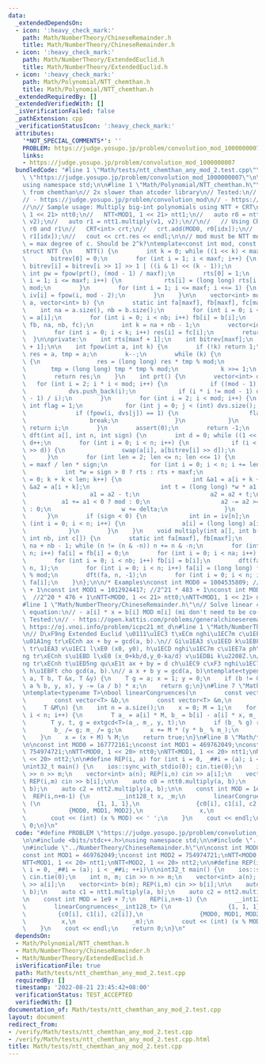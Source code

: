 ```yaml
---
data:
  _extendedDependsOn:
  - icon: ':heavy_check_mark:'
    path: Math/NumberTheory/ChineseRemainder.h
    title: Math/NumberTheory/ChineseRemainder.h
  - icon: ':heavy_check_mark:'
    path: Math/NumberTheory/ExtendedEuclid.h
    title: Math/NumberTheory/ExtendedEuclid.h
  - icon: ':heavy_check_mark:'
    path: Math/Polynomial/NTT_chemthan.h
    title: Math/Polynomial/NTT_chemthan.h
  _extendedRequiredBy: []
  _extendedVerifiedWith: []
  _isVerificationFailed: false
  _pathExtension: cpp
  _verificationStatusIcon: ':heavy_check_mark:'
  attributes:
    '*NOT_SPECIAL_COMMENTS*': ''
    PROBLEM: https://judge.yosupo.jp/problem/convolution_mod_1000000007
    links:
    - https://judge.yosupo.jp/problem/convolution_mod_1000000007
  bundledCode: "#line 1 \"Math/tests/ntt_chemthan_any_mod_2.test.cpp\"\n#define PROBLEM\
    \ \"https://judge.yosupo.jp/problem/convolution_mod_1000000007\"\n\n#include <bits/stdc++.h>\n\
    using namespace std;\n\n#line 1 \"Math/Polynomial/NTT_chemthan.h\"\n// Copied\
    \ from chemthan\n// 2x slower than atcoder library\n// Tested:\n// - https://oj.vnoi.info/problem/icpc21_mt_d\n\
    // - https://judge.yosupo.jp/problem/convolution_mod\n// - https://judge.yosupo.jp/problem/convolution_mod_1000000007\n\
    //\n// Sample usage: Multiply big-int polynomials using NTT + CRT\n//   NTT<MOD0,\
    \ 1 << 21> ntt0;\n//   NTT<MOD1, 1 << 21> ntt1;\n//   auto r0 = ntt0.multiply(v1,\
    \ v2);\n//   auto r1 = ntt1.multiply(v1, v2);\n//\n//   // Using CRT to combine\
    \ r0 and r1\n//   CRT<int> crt;\n//   crt.add(MOD0, r0[idx]);\n//   crt.add(MOD1,\
    \ r1[idx]);\n//   cout << crt.res << endl;\n\n// mod must be NTT mod\n// maxf\
    \ = max degree of c. Should be 2^k?\ntemplate<const int mod, const int maxf>\n\
    struct NTT {\n    NTT() {\n        int k = 0; while ((1 << k) < maxf) k++;\n \
    \       bitrev[0] = 0;\n        for (int i = 1; i < maxf; i++) {\n           \
    \ bitrev[i] = bitrev[i >> 1] >> 1 | ((i & 1) << (k - 1));\n        }\n       \
    \ int pw = fpow(prt(), (mod - 1) / maxf);\n        rts[0] = 1;\n        for (int\
    \ i = 1; i <= maxf; i++) {\n            rts[i] = (long long) rts[i - 1] * pw %\
    \ mod;\n        }\n        for (int i = 1; i <= maxf; i <<= 1) {\n           \
    \ iv[i] = fpow(i, mod - 2);\n        }\n    }\n\n    vector<int> multiply(vector<int>\
    \ a, vector<int> b) {\n        static int fa[maxf], fb[maxf], fc[maxf];\n    \
    \    int na = a.size(), nb = b.size();\n        for (int i = 0; i < na; i++) fa[i]\
    \ = a[i];\n        for (int i = 0; i < nb; i++) fb[i] = b[i];\n        multiply(fa,\
    \ fb, na, nb, fc);\n        int k = na + nb - 1;\n        vector<int> res(k);\n\
    \        for (int i = 0; i < k; i++) res[i] = fc[i];\n        return res;\n  \
    \  }\n\nprivate:\n    int rts[maxf + 1];\n    int bitrev[maxf];\n    int iv[maxf\
    \ + 1];\n\n    int fpow(int a, int k) {\n        if (!k) return 1;\n        int\
    \ res = a, tmp = a;\n        k--;\n        while (k) {\n            if (k & 1)\
    \ {\n                res = (long long) res * tmp % mod;\n            }\n     \
    \       tmp = (long long) tmp * tmp % mod;\n            k >>= 1;\n        }\n\
    \        return res;\n    }\n    int prt() {\n        vector<int> dvs;\n     \
    \   for (int i = 2; i * i < mod; i++) {\n            if ((mod - 1) % i) continue;\n\
    \            dvs.push_back(i);\n            if (i * i != mod - 1) dvs.push_back((mod\
    \ - 1) / i);\n        }\n        for (int i = 2; i < mod; i++) {\n           \
    \ int flag = 1;\n            for (int j = 0; j < (int) dvs.size(); j++) {\n  \
    \              if (fpow(i, dvs[j]) == 1) {\n                    flag = 0;\n  \
    \                  break;\n                }\n            }\n            if (flag)\
    \ return i;\n        }\n        assert(0);\n        return -1;\n    }\n    void\
    \ dft(int a[], int n, int sign) {\n        int d = 0; while ((1 << d) * n != maxf)\
    \ d++;\n        for (int i = 0; i < n; i++) {\n            if (i < (bitrev[i]\
    \ >> d)) {\n                swap(a[i], a[bitrev[i] >> d]);\n            }\n  \
    \      }\n        for (int len = 2; len <= n; len <<= 1) {\n            int delta\
    \ = maxf / len * sign;\n            for (int i = 0; i < n; i += len) {\n     \
    \           int *w = sign > 0 ? rts : rts + maxf;\n                for (int k\
    \ = 0; k + k < len; k++) {\n                    int &a1 = a[i + k + (len >> 1)],\
    \ &a2 = a[i + k];\n                    int t = (long long) *w * a1 % mod;\n  \
    \                  a1 = a2 - t;\n                    a2 = a2 + t;\n          \
    \          a1 += a1 < 0 ? mod : 0;\n                    a2 -= a2 >= mod ? mod\
    \ : 0;\n                    w += delta;\n                }\n            }\n  \
    \      }\n        if (sign < 0) {\n            int in = iv[n];\n            for\
    \ (int i = 0; i < n; i++) {\n                a[i] = (long long) a[i] * in % mod;\n\
    \            }\n        }\n    }\n    void multiply(int a[], int b[], int na,\
    \ int nb, int c[]) {\n        static int fa[maxf], fb[maxf];\n        int n =\
    \ na + nb - 1; while (n != (n & -n)) n += n & -n;\n        for (int i = 0; i <\
    \ n; i++) fa[i] = fb[i] = 0;\n        for (int i = 0; i < na; i++) fa[i] = a[i];\n\
    \        for (int i = 0; i < nb; i++) fb[i] = b[i];\n        dft(fa, n, 1), dft(fb,\
    \ n, 1);\n        for (int i = 0; i < n; i++) fa[i] = (long long) fa[i] * fb[i]\
    \ % mod;\n        dft(fa, n, -1);\n        for (int i = 0; i < n; i++) c[i] =\
    \ fa[i];\n    }\n};\n\n/* Examples\nconst int MOD0 = 1004535809; //2^21 * 479\
    \ + 1\nconst int MOD1 = 1012924417; //2^21 * 483 + 1\nconst int MOD2 = 998244353;\
    \  //2^20 * 476 + 1\nNTT<MOD0, 1 << 21> ntt0;\nNTT<MOD1, 1 << 21> ntt1;\n*/\n\
    #line 1 \"Math/NumberTheory/ChineseRemainder.h\"\n// Solve linear congruences\
    \ equation:\n// - a[i] * x = b[i] MOD m[i] (mi don't need to be co-prime)\n//\
    \ Tested:\n// - https://open.kattis.com/problems/generalchineseremainder\n// -\
    \ https://oj.vnoi.info/problem/icpc21_mt_d\n#line 1 \"Math/NumberTheory/ExtendedEuclid.h\"\
    \n// D\xF9ng Extended Euclid \u0111\u1EC3 t\xECm nghi\u1EC7m c\u1EE7a ph\u01B0\
    \u01A1ng tr\xECnh ax + by = gcd(a, b).\n// Gi\u1EA3 s\u1EED k\u1EBFt qu\u1EA3\
    \ tr\u1EA3 v\u1EC1 l\xE0 (x0, y0), h\u1ECD nghi\u1EC7m c\u1EE7a ph\u01B0\u01A1\
    ng tr\xECnh s\u1EBD l\xE0 (x_0+kb/d,y_0-ka/d) v\u1EDBi k\u2208Z.\n// Ph\u01B0\u01A1\
    ng tr\xECnh t\u1ED5ng qu\xE1t ax + by = d ch\u1EC9 c\xF3 nghi\u1EC7m khi d chia\
    \ h\u1EBFt cho gcd(a, b).\n// a x + b y = gcd(a, b)\ntemplate<typename T>\nT extgcd(T\
    \ a, T b, T &x, T &y) {\n    T g = a; x = 1; y = 0;\n    if (b != 0) g = extgcd(b,\
    \ a % b, y, x), y -= (a / b) * x;\n    return g;\n}\n#line 7 \"Math/NumberTheory/ChineseRemainder.h\"\
    \ntemplate<typename T>\nbool linearCongruences(\n        const vector<T> &a,\n\
    \        const vector<T> &b,\n        const vector<T> &m,\n        T &x,\n   \
    \     T &M\n) {\n    int n = a.size();\n    x = 0; M = 1;\n    for (int i = 0;\
    \ i < n; i++) {\n        T a_ = a[i] * M, b_ = b[i] - a[i] * x, m_ = m[i];\n \
    \       T y, t, g = extgcd<T>(a_, m_, y, t);\n        if (b_ % g) return false;\n\
    \        b_ /= g; m_ /= g;\n        x += M * (y * b_ % m_);\n        M *= m_;\n\
    \    }\n    x = (x + M) % M;\n    return true;\n}\n#line 8 \"Math/tests/ntt_chemthan_any_mod_2.test.cpp\"\
    \n\nconst int MOD0 = 167772161;\nconst int MOD1 = 469762049;\nconst int MOD2 =\
    \ 754974721;\nNTT<MOD0, 1 << 20> ntt0;\nNTT<MOD1, 1 << 20> ntt1;\nNTT<MOD2, 1\
    \ << 20> ntt2;\n\n#define REP(i, a) for (int i = 0, _##i = (a); i < _##i; ++i)\n\
    \nint32_t main() {\n    ios::sync_with_stdio(0); cin.tie(0);\n    int n, m; cin\
    \ >> n >> m;\n    vector<int> a(n); REP(i,n) cin >> a[i];\n    vector<int> b(m);\
    \ REP(i,m) cin >> b[i];\n\n    auto c0 = ntt0.multiply(a, b);\n    auto c1 = ntt1.multiply(a,\
    \ b);\n    auto c2 = ntt2.multiply(a, b);\n\n    const int MOD = 1e9 + 7;\n  \
    \  REP(i,n+m-1) {\n        __int128_t x, _m;\n        linearCongruences<__int128_t>\
    \ (\n                {1, 1, 1},\n                {c0[i], c1[i], c2[i]},\n    \
    \            {MOD0, MOD1, MOD2},\n                x,\n                _m);\n \
    \       cout << (int) (x % MOD) << ' ';\n    }\n    cout << endl;\n    return\
    \ 0;\n}\n"
  code: "#define PROBLEM \"https://judge.yosupo.jp/problem/convolution_mod_1000000007\"\
    \n\n#include <bits/stdc++.h>\nusing namespace std;\n\n#include \"../Polynomial/NTT_chemthan.h\"\
    \n#include \"../NumberTheory/ChineseRemainder.h\"\n\nconst int MOD0 = 167772161;\n\
    const int MOD1 = 469762049;\nconst int MOD2 = 754974721;\nNTT<MOD0, 1 << 20> ntt0;\n\
    NTT<MOD1, 1 << 20> ntt1;\nNTT<MOD2, 1 << 20> ntt2;\n\n#define REP(i, a) for (int\
    \ i = 0, _##i = (a); i < _##i; ++i)\n\nint32_t main() {\n    ios::sync_with_stdio(0);\
    \ cin.tie(0);\n    int n, m; cin >> n >> m;\n    vector<int> a(n); REP(i,n) cin\
    \ >> a[i];\n    vector<int> b(m); REP(i,m) cin >> b[i];\n\n    auto c0 = ntt0.multiply(a,\
    \ b);\n    auto c1 = ntt1.multiply(a, b);\n    auto c2 = ntt2.multiply(a, b);\n\
    \n    const int MOD = 1e9 + 7;\n    REP(i,n+m-1) {\n        __int128_t x, _m;\n\
    \        linearCongruences<__int128_t> (\n                {1, 1, 1},\n       \
    \         {c0[i], c1[i], c2[i]},\n                {MOD0, MOD1, MOD2},\n      \
    \          x,\n                _m);\n        cout << (int) (x % MOD) << ' ';\n\
    \    }\n    cout << endl;\n    return 0;\n}\n"
  dependsOn:
  - Math/Polynomial/NTT_chemthan.h
  - Math/NumberTheory/ChineseRemainder.h
  - Math/NumberTheory/ExtendedEuclid.h
  isVerificationFile: true
  path: Math/tests/ntt_chemthan_any_mod_2.test.cpp
  requiredBy: []
  timestamp: '2022-08-21 23:45:42+08:00'
  verificationStatus: TEST_ACCEPTED
  verifiedWith: []
documentation_of: Math/tests/ntt_chemthan_any_mod_2.test.cpp
layout: document
redirect_from:
- /verify/Math/tests/ntt_chemthan_any_mod_2.test.cpp
- /verify/Math/tests/ntt_chemthan_any_mod_2.test.cpp.html
title: Math/tests/ntt_chemthan_any_mod_2.test.cpp
---
```

